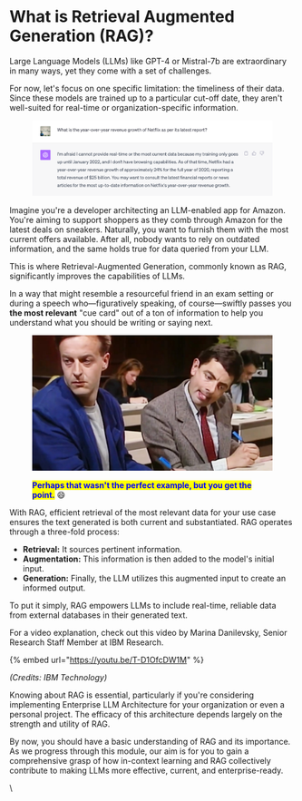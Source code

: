# What is Retrieval Augmented Generation (RAG)?

Large Language Models (LLMs) like GPT-4 or Mistral-7b are extraordinary in many ways, yet they come with a set of challenges.&#x20;

For now, let's focus on one specific limitation: the timeliness of their data. Since these models are trained up to a particular cut-off date, they aren't well-suited for real-time or organization-specific information.

<figure><img src="../.gitbook/assets/chatgpt outdated.png" alt=""><figcaption></figcaption></figure>

Imagine you're a developer architecting an LLM-enabled app for Amazon. You're aiming to support shoppers as they comb through Amazon for the latest deals on sneakers. Naturally, you want to furnish them with the most current offers available. After all, nobody wants to rely on outdated information, and the same holds true for data queried from your LLM.

This is where Retrieval-Augmented Generation, commonly known as RAG, significantly improves the capabilities of LLMs.&#x20;

In a way that might resemble a resourceful friend in an exam setting or during a speech who—figuratively speaking, of course—swiftly passes you **the most relevant** "cue card" out of a ton of information to help you understand what you should be writing or saying next.&#x20;

<figure><img src="../.gitbook/assets/maxresdefault-min.jpeg" alt=""><figcaption><p><mark style="color:blue;"><strong>Perhaps that wasn't the perfect example, but you get the point.</strong></mark> <span data-gb-custom-inline data-tag="emoji" data-code="1f604">😄</span></p></figcaption></figure>

With RAG, efficient retrieval of the most relevant data for your use case ensures the text generated is both current and substantiated. RAG operates through a three-fold process:

* **Retrieval:** It sources pertinent information.&#x20;
* **Augmentation:** This information is then added to the model's initial input.&#x20;
* **Generation:** Finally, the LLM utilizes this augmented input to create an informed output.&#x20;

To put it simply, RAG empowers LLMs to include real-time, reliable data from external databases in their generated text.&#x20;

For a video explanation, check out this video by Marina Danilevsky, Senior Research Staff Member at IBM Research.

{% embed url="https://youtu.be/T-D1OfcDW1M" %}

_(Credits: IBM Technology)_

Knowing about RAG is essential, particularly if you're considering implementing Enterprise LLM Architecture for your organization or even a personal project. The efficacy of this architecture depends largely on the strength and utility of RAG.&#x20;

By now, you should have a basic understanding of RAG and its importance. As we progress through this module, our aim is for you to gain a comprehensive grasp of how in-context learning and RAG collectively contribute to making LLMs more effective, current, and enterprise-ready.

\
